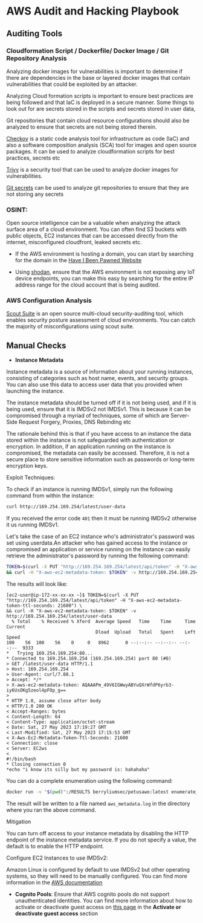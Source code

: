 # AWS Audit and Hacking Playbook

## Auditing Tools

### Cloudformation Script / Dockerfile/ Docker Image / Git Repository Analysis

Analyzing docker images for vulnerabilities is important to determine if there are dependencies in the base or layered docker images that contain
vulnerabilities that could be exploited by an attacker.

Analyzing Cloud formation scripts is important to ensure best practices are being followed and that IaC is deployed in a secure manner. Some things
to look out for are secrets stored in the scripts and secrets stored in user data,

Git repositories that contain cloud resource configurations should also be analyzed to ensure that secrets are not being stored therein. 

[Checkov](https://github.com/bridgecrewio/checkov) is a static code analysis tool for infrastructure as code (IaC) and also a software composition
analysis (SCA) tool for images and open source packages. It can be used to analyze cloudformation scripts for best practices, secrets etc

[Trivy](https://github.com/aquasecurity/trivy) is a security tool that can be used to analyze docker images for vulnerabilities. 

[Git secrets](https://github.com/awslabs/git-secrets) can be used to analyze git repositories to ensure that they are not storing any secrets

### OSINT:

Open source intelligence can be a valuable when analyzing the attack surface area of a cloud environment. You can often find S3 buckets with public objects, EC2 instances that can be accessed directly from the internet, misconfigured cloudfront, leaked secrets etc.

- If the AWS environment is hosting a domain, you can start by searching for the domain in the [Have I Been Pawned Website](https://haveibeenpwned.com/DomainSearch)

- Using [shodan](https://www.shodan.io), ensure that the AWS environment is not exposing any IoT device endpoints, you can make this easy by searching for the entire IP address range for the cloud account that is being audited.

### AWS Configuration Analysis

[Scout Suite](https://github.com/nccgroup/ScoutSuite) is an open source multi-cloud security-auditing tool, which enables security posture assessment of cloud environments. 
You can catch the majority of misconfigurations using scout suite.


## Manual Checks

- **Instance Metadata**

Instance metadata is a source of information about your running instances, consisting of categories such as host name, events, and security groups. You can also use this data to access user data that you provided when launching the instance. 

The instance metadata should be turned off if it is not being used, and if it is being used, ensure that it is IMDSv2 not IMDSv1. This is because it can be compromised
through a myriad of techniques, some of which are Server-Side Request Forgery, Proxies, DNS Rebinding etc

The rationale behind this is that if you have access to an instance the data stored within the instance is not safeguarded with authentication or encryption. In addition, if an application running on the instance is compromised, the metadata can easily be accessed. Therefore, it is not a secure place to store sensitive information such as 
passwords or long-term encryption keys.

Exploit Techniques:

To check if an instance is running IMDSv1, simply run the following command from within the instance:

```bash
curl http://169.254.169.254/latest/user-data
```

If you received the error code `401` then it must be running IMDSv2 otherwise it us running IMDSv1.

Let's take the case of an EC2 instance who's administrator's password was set using userdata.An attacker who has gained access to the instance or compromised an application or service running on the instance can easily retrieve the administrator's password by running the following command:

```bash
TOKEN=$(curl -X PUT "http://169.254.169.254/latest/api/token" -H "X-aws-ec2-metadata-token-ttl-seconds: 21600") \
&& curl -H "X-aws-ec2-metadata-token: $TOKEN" -v http://169.254.169.254/latest/meta-data/
```

The results will look like:

```
[ec2-user@ip-172-xx-xx-xx ~]$ TOKEN=$(curl -X PUT "http://169.254.169.254/latest/api/token" -H "X-aws-ec2-metadata-token-ttl-seconds: 21600") \
&& curl -H "X-aws-ec2-metadata-token: $TOKEN" -v http://169.254.169.254/latest/user-data
  % Total    % Received % Xferd  Average Speed   Time    Time     Time  Current
                                 Dload  Upload   Total   Spent    Left  Speed
100    56  100    56    0     0   8962      0 --:--:-- --:--:-- --:--:--  9333
*   Trying 169.254.169.254:80...
* Connected to 169.254.169.254 (169.254.169.254) port 80 (#0)
> GET /latest/user-data HTTP/1.1
> Host: 169.254.169.254
> User-Agent: curl/7.88.1
> Accept: */*
> X-aws-ec2-metadata-token: AQAAAPm_49V6IGWwyABYuQXrWfdP6yrb3-iy6UsOKg5zeol4pFOp_g==
> 
* HTTP 1.0, assume close after body
< HTTP/1.0 200 OK
< Accept-Ranges: bytes
< Content-Length: 64
< Content-Type: application/octet-stream
< Date: Sat, 27 May 2023 17:19:27 GMT
< Last-Modified: Sat, 27 May 2023 17:15:53 GMT
< X-Aws-Ec2-Metadata-Token-Ttl-Seconds: 21600
< Connection: close
< Server: EC2ws
< 
#!/bin/bash
* Closing connection 0
*echo "i know its silly but my password is: hahahaha"
```

You can do a complete enumeration using the following command:

```bash
docker run -v "$(pwd)":/RESULTS berryliumsec/petusawo:latest enumerate_aws_meta_data
```

The result will be written to a file named `aws_metadata.log` in the directory where you ran the above command.



Mitigation

You can turn off access to your instance metadata by disabling the HTTP endpoint of the instance metadata service. If you do not specify a value, the default is to enable the HTTP endpoint.


Configure EC2 Instances to use IMDSv2:

Amazon Linux is configured by default to use IMDSv2 but other operating systems, so they will need to be manually configured. You can find more information in the [AWS documentation](https://docs.aws.amazon.com/AWSEC2/latest/UserGuide/configuring-instance-metadata-options.html)


 
- **Cognito Pools**: Ensure that AWS cognito pools do not support unauthenticated identities. You can find more information about how to activate or deactivate guest access on [this page](https://docs.aws.amazon.com/cognito/latest/developerguide/identity-pools.html) in
the **Activate or deactivate guest access** section


